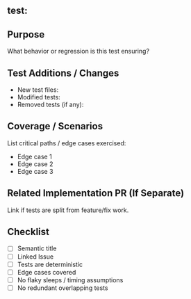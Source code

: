 ## test: <short imperative summary>
<!-- Replace above line with semantic title. -->

## Purpose
What behavior or regression is this test ensuring?

## Test Additions / Changes
- New test files:
- Modified tests:
- Removed tests (if any):

## Coverage / Scenarios
List critical paths / edge cases exercised:
- Edge case 1
- Edge case 2
- Edge case 3

## Related Implementation PR (If Separate)
Link if tests are split from feature/fix work.

## Checklist
- [ ] Semantic title
- [ ] Linked Issue
- [ ] Tests are deterministic
- [ ] Edge cases covered
- [ ] No flaky sleeps / timing assumptions
- [ ] No redundant overlapping tests
